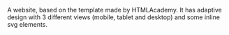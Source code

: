 A website, based on the template made by HTMLAcademy. It has adaptive design with 3 different views (mobile, tablet and desktop) and some inline svg elements.
